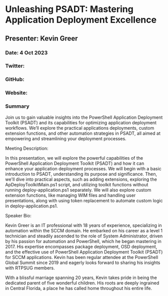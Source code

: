 # Unleashing PSADT: Mastering Application Deployment Excellence

## Presenter: Kevin Greer

### Date: 4 Oct 2023

### Twitter: 

### GitHub: 

### Website: 

### Summary

Join us to gain valuable insights into the PowerShell Application Deployment Toolkit (PSADT) and its capabilities for optimizing application deployment workflows. We’ll explore the practical applications deployments, custom extension functions, and other automation strategies in PSADT, all aimed at empowering and streamlining your deployment processes.

Meeting Description:

In this presentation, we will explore the powerful capabilities of the PowerShell Application Deployment Toolkit (PSADT) and how it can enhance your application deployment processes. We will begin with a basic introduction to PSADT, understanding its purpose and significance. Then, we'll dive into practical aspects, such as adding extensions, exploring the ApDeployToolkitMain.ps1 script, and utilizing toolkit functions without running deploy-application.ps1 separately.
We will also explore custom extension functions, like managing WIM files and handling user presentations, along with using token replacement to automate custom logic in deploy-application.ps1.

Speaker Bio:

Kevin Greer is an IT professional with 18 years of experience, specializing in automation within the SCCM domain. He embarked on his career as a level 1 technician and steadily ascended to the role of System Administrator, driven by his passion for automation and PowerShell, which he began mastering in 2017. His expertise encompasses package deployment, OSD deployment, and the effective use of PowerShell Application Deployment Toolkit (PSADT) for SCCM applications. Kevin has been regular attendee at the PowerShell Global Summit since 2019 and eagerly looks forward to sharing his insights with RTPSUG members.

With a blissful marriage spanning 20 years, Kevin takes pride in being the dedicated parent of five wonderful children. His roots are deeply ingrained in Central Florida, a place he has called home throughout his entire life.

&nbsp;
&nbsp;
